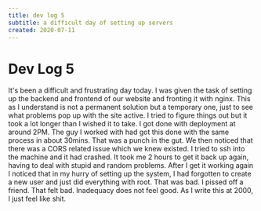 ```yaml
---
title: dev log 5
subtitle: a difficult day of setting up servers
created: 2020-07-11
---
```

# Dev Log 5

It's been a difficult and frustrating day today. I was given the task of
setting up the backend and frontend of our website and fronting it with nginx.
This as I understand is not a permanent solution but a temporary one, just to
see what problems pop up with the site active. I tried to figure things out but
it took a lot longer than I wished it to take. I got done with deployment at
around 2PM. The guy I worked with had got this done with the same process in
about 30mins. That was a punch in the gut. We then noticed that there was a
CORS related issue which we knew existed. I tried to ssh into the machine and
it had crashed. It took me 2 hours to get it back up again, having to deal with
stupid and random problems. After I get it working again I noticed that in my
hurry of setting up the system, I had forgotten to create a new user and just
did everything with root. That was bad. I pissed off a friend. That felt bad.
Inadequacy does not feel good. As I write this at 2000, I just feel like shit.
